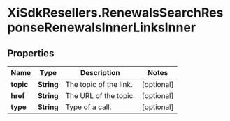 # XiSdkResellers.RenewalsSearchResponseRenewalsInnerLinksInner

## Properties

Name | Type | Description | Notes
------------ | ------------- | ------------- | -------------
**topic** | **String** | The topic of the link. | [optional] 
**href** | **String** | The URL of the topic. | [optional] 
**type** | **String** | Type of a call. | [optional] 


